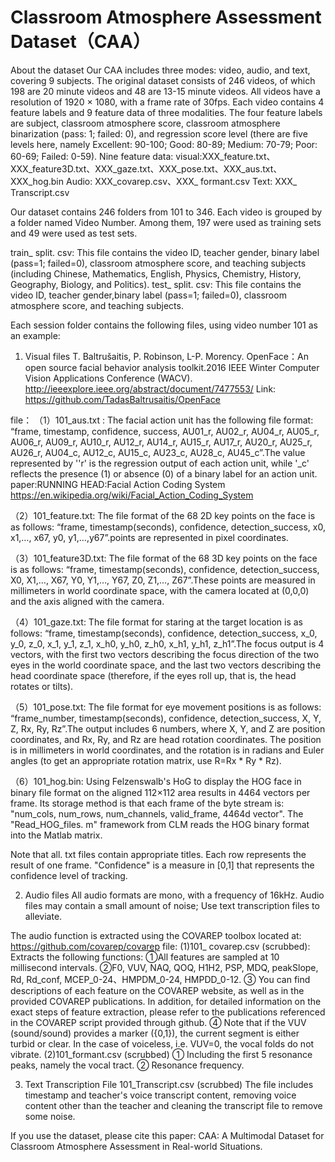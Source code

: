 # Classroom Atmosphere Assessment Dataset（CAA）

About the dataset
Our CAA includes three modes: video, audio, and text, covering 9 subjects.
The original dataset consists of 246 videos, of which 198 are 20 minute videos and 48 are 13-15 minute videos. All videos have a resolution of 1920 × 1080, with a frame rate of 30fps.
Each video contains 4 feature labels and 9 feature data of three modalities. The four feature labels are subject, classroom atmosphere score, classroom atmosphere binarization (pass: 1; failed: 0), and regression score level (there are five levels here, namely Excellent: 90-100; Good: 80-89; Medium: 70-79; Poor: 60-69; Failed: 0-59). Nine feature data: 
                    visual:XXX_feature.txt、XXX_feature3D.txt、XXX_gaze.txt、XXX_pose.txt、XXX_aus.txt、XXX_hog.bin
                    Audio: XXX_covarep.csv、XXX_ formant.csv
                    Text: XXX_ Transcript.csv

Our dataset contains 246 folders from 101 to 346. Each video is grouped by a folder named Video Number. Among them, 197 were used as training sets and 49 were used as test sets.


train_ split. csv: This file contains the video ID, teacher gender, binary label (pass=1; failed=0), classroom atmosphere score, and teaching subjects (including Chinese, Mathematics, English, Physics, Chemistry, History, Geography, Biology, and Politics).
test_ split. csv: This file contains the video ID, teacher gender,binary label (pass=1; failed=0), classroom atmosphere score, and teaching subjects.

Each session folder contains the following files, using video number 101 as an example:


1. Visual files
T. Baltrušaitis, P. Robinson, L-P. Morency. OpenFace：An open source facial behavior analysis toolkit.2016 IEEE Winter Computer Vision Applications Conference (WACV).
http://ieeexplore.ieee.org/abstract/document/7477553/
Link: https://github.com/TadasBaltrusaitis/OpenFace

file：
（1）101_aus.txt :
The facial action unit has the following file format:
“frame, timestamp, confidence, success, AU01_r, AU02_r, AU04_r, AU05_r, AU06_r, AU09_r, AU10_r, AU12_r, AU14_r, AU15_r, AU17_r, AU20_r, AU25_r, AU26_r, AU04_c, AU12_c, AU15_c, AU23_c, AU28_c, AU45_c”.The value represented by ''r' is the regression output of each action unit, while '_c' reflects the presence (1) or absence (0) of a binary label for an action unit.
paper:RUNNING HEAD:Facial Action Coding System
https://en.wikipedia.org/wiki/Facial_Action_Coding_System

（2）101_feature.txt:
The file format of the 68 2D key points on the face is as follows:
“frame, timestamp(seconds), confidence, detection_success, x0, x1,…, x67, y0, y1,…,y67”.points are represented in pixel coordinates.

（3）101_feature3D.txt:
The file format of the 68 3D key points on the face is as follows:
“frame, timestamp(seconds), confidence, detection_success, X0, X1,…, X67, Y0, Y1,…, Y67, Z0, Z1,…, Z67”.These points are measured in millimeters in world coordinate space, with the camera located at (0,0,0) and the axis aligned with the camera.


（4）101_gaze.txt:
The file format for staring at the target location is as follows:
“frame, timestamp(seconds), confidence, detection_success, x_0, y_0, z_0, x_1, y_1, z_1, x_h0, y_h0, z_h0, x_h1, y_h1, z_h1”.The focus output is 4 vectors, with the first two vectors describing the focus direction of the two eyes in the world coordinate space, and the last two vectors describing the head coordinate space (therefore, if the eyes roll up, that is, the head rotates or tilts).

（5）101_pose.txt:
The file format for eye movement positions is as follows:
“frame_number, timestamp(seconds), confidence, detection_success, X, Y, Z, Rx, Ry, Rz”.The output includes 6 numbers, where X, Y, and Z are position coordinates, and Rx, Ry, and Rz are head rotation coordinates. The position is in millimeters in world coordinates, and the rotation is in radians and Euler angles (to get an appropriate rotation matrix, use R=Rx * Ry * Rz).

（6）101_hog.bin:
Using Felzenswalb's HoG to display the HOG face in binary file format on the aligned 112×112 area results in 4464 vectors per frame. Its storage method is that each frame of the byte stream is: "num_cols, num_rows, num_channels, valid_frame, 4464d vector". The "Read_HOG_files. m" framework from CLM reads the HOG binary format into the Matlab matrix.

Note that all. txt files contain appropriate titles. Each row represents the result of one frame.
"Confidence" is a measure in [0,1] that represents the confidence level of tracking.

2. Audio files
All audio formats are mono, with a frequency of 16kHz. Audio files may contain a small amount of noise; Use text transcription files to alleviate.

The audio function is extracted using the COVAREP toolbox located at: https://github.com/covarep/covarep
file:
(1)101_ covarep.csv (scrubbed): Extracts the following functions:
①All features are sampled at 10 millisecond intervals.
②F0, VUV, NAQ, QOQ, H1H2, PSP, MDQ, peakSlope, Rd, Rd_conf, MCEP_0-24、HMPDM_0-24, HMPDD_0-12.
③ You can find descriptions of each feature on the COVAREP website, as well as in the provided COVAREP publications. In addition, for detailed information on the exact steps of feature extraction, please refer to the publications referenced in the COVAREP script provided through github.
④ Note that if the VUV (sound/sound) provides a marker ({0,1}), the current segment is either turbid or clear. In the case of voiceless, i.e. VUV=0, the vocal folds do not vibrate.
(2)101_formant.csv (scrubbed)
① Including the first 5 resonance peaks, namely the vocal tract.
② Resonance frequency.

3. Text Transcription File
101_Transcript.csv (scrubbed)
The file includes timestamp and teacher's voice transcript content, removing voice content other than the teacher and cleaning the transcript file to remove some noise.

If you use the dataset, please cite this paper:
CAA: A Multimodal Dataset for Classroom Atmosphere Assessment in Real-world Situations.
